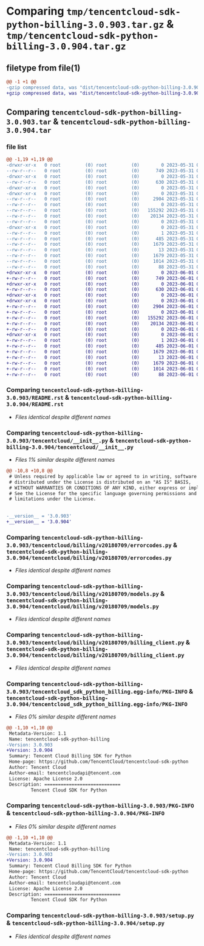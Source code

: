 # Comparing `tmp/tencentcloud-sdk-python-billing-3.0.903.tar.gz` & `tmp/tencentcloud-sdk-python-billing-3.0.904.tar.gz`

## filetype from file(1)

```diff
@@ -1 +1 @@
-gzip compressed data, was "dist/tencentcloud-sdk-python-billing-3.0.903.tar", last modified: Wed May 31 02:02:28 2023, max compression
+gzip compressed data, was "dist/tencentcloud-sdk-python-billing-3.0.904.tar", last modified: Thu Jun  1 02:26:39 2023, max compression
```

## Comparing `tencentcloud-sdk-python-billing-3.0.903.tar` & `tencentcloud-sdk-python-billing-3.0.904.tar`

### file list

```diff
@@ -1,19 +1,19 @@
-drwxr-xr-x   0 root         (0) root         (0)        0 2023-05-31 02:02:28.000000 tencentcloud-sdk-python-billing-3.0.903/
--rw-r--r--   0 root         (0) root         (0)      749 2023-05-31 02:02:28.000000 tencentcloud-sdk-python-billing-3.0.903/README.rst
-drwxr-xr-x   0 root         (0) root         (0)        0 2023-05-31 02:02:28.000000 tencentcloud-sdk-python-billing-3.0.903/tencentcloud/
--rw-r--r--   0 root         (0) root         (0)      630 2023-05-31 02:02:28.000000 tencentcloud-sdk-python-billing-3.0.903/tencentcloud/__init__.py
-drwxr-xr-x   0 root         (0) root         (0)        0 2023-05-31 02:02:28.000000 tencentcloud-sdk-python-billing-3.0.903/tencentcloud/billing/
-drwxr-xr-x   0 root         (0) root         (0)        0 2023-05-31 02:02:28.000000 tencentcloud-sdk-python-billing-3.0.903/tencentcloud/billing/v20180709/
--rw-r--r--   0 root         (0) root         (0)     2904 2023-05-31 02:02:28.000000 tencentcloud-sdk-python-billing-3.0.903/tencentcloud/billing/v20180709/errorcodes.py
--rw-r--r--   0 root         (0) root         (0)        0 2023-05-31 02:02:28.000000 tencentcloud-sdk-python-billing-3.0.903/tencentcloud/billing/v20180709/__init__.py
--rw-r--r--   0 root         (0) root         (0)   155292 2023-05-31 02:02:28.000000 tencentcloud-sdk-python-billing-3.0.903/tencentcloud/billing/v20180709/models.py
--rw-r--r--   0 root         (0) root         (0)    20134 2023-05-31 02:02:28.000000 tencentcloud-sdk-python-billing-3.0.903/tencentcloud/billing/v20180709/billing_client.py
--rw-r--r--   0 root         (0) root         (0)        0 2023-05-31 02:02:28.000000 tencentcloud-sdk-python-billing-3.0.903/tencentcloud/billing/__init__.py
-drwxr-xr-x   0 root         (0) root         (0)        0 2023-05-31 02:02:28.000000 tencentcloud-sdk-python-billing-3.0.903/tencentcloud_sdk_python_billing.egg-info/
--rw-r--r--   0 root         (0) root         (0)        1 2023-05-31 02:02:28.000000 tencentcloud-sdk-python-billing-3.0.903/tencentcloud_sdk_python_billing.egg-info/dependency_links.txt
--rw-r--r--   0 root         (0) root         (0)      485 2023-05-31 02:02:28.000000 tencentcloud-sdk-python-billing-3.0.903/tencentcloud_sdk_python_billing.egg-info/SOURCES.txt
--rw-r--r--   0 root         (0) root         (0)     1679 2023-05-31 02:02:28.000000 tencentcloud-sdk-python-billing-3.0.903/tencentcloud_sdk_python_billing.egg-info/PKG-INFO
--rw-r--r--   0 root         (0) root         (0)       13 2023-05-31 02:02:28.000000 tencentcloud-sdk-python-billing-3.0.903/tencentcloud_sdk_python_billing.egg-info/top_level.txt
--rw-r--r--   0 root         (0) root         (0)     1679 2023-05-31 02:02:28.000000 tencentcloud-sdk-python-billing-3.0.903/PKG-INFO
--rw-r--r--   0 root         (0) root         (0)     1014 2023-05-31 02:02:28.000000 tencentcloud-sdk-python-billing-3.0.903/setup.py
--rw-r--r--   0 root         (0) root         (0)       88 2023-05-31 02:02:28.000000 tencentcloud-sdk-python-billing-3.0.903/setup.cfg
+drwxr-xr-x   0 root         (0) root         (0)        0 2023-06-01 02:26:39.000000 tencentcloud-sdk-python-billing-3.0.904/
+-rw-r--r--   0 root         (0) root         (0)      749 2023-06-01 02:26:39.000000 tencentcloud-sdk-python-billing-3.0.904/README.rst
+drwxr-xr-x   0 root         (0) root         (0)        0 2023-06-01 02:26:39.000000 tencentcloud-sdk-python-billing-3.0.904/tencentcloud/
+-rw-r--r--   0 root         (0) root         (0)      630 2023-06-01 02:26:39.000000 tencentcloud-sdk-python-billing-3.0.904/tencentcloud/__init__.py
+drwxr-xr-x   0 root         (0) root         (0)        0 2023-06-01 02:26:39.000000 tencentcloud-sdk-python-billing-3.0.904/tencentcloud/billing/
+drwxr-xr-x   0 root         (0) root         (0)        0 2023-06-01 02:26:39.000000 tencentcloud-sdk-python-billing-3.0.904/tencentcloud/billing/v20180709/
+-rw-r--r--   0 root         (0) root         (0)     2904 2023-06-01 02:26:39.000000 tencentcloud-sdk-python-billing-3.0.904/tencentcloud/billing/v20180709/errorcodes.py
+-rw-r--r--   0 root         (0) root         (0)        0 2023-06-01 02:26:39.000000 tencentcloud-sdk-python-billing-3.0.904/tencentcloud/billing/v20180709/__init__.py
+-rw-r--r--   0 root         (0) root         (0)   155292 2023-06-01 02:26:39.000000 tencentcloud-sdk-python-billing-3.0.904/tencentcloud/billing/v20180709/models.py
+-rw-r--r--   0 root         (0) root         (0)    20134 2023-06-01 02:26:39.000000 tencentcloud-sdk-python-billing-3.0.904/tencentcloud/billing/v20180709/billing_client.py
+-rw-r--r--   0 root         (0) root         (0)        0 2023-06-01 02:26:39.000000 tencentcloud-sdk-python-billing-3.0.904/tencentcloud/billing/__init__.py
+drwxr-xr-x   0 root         (0) root         (0)        0 2023-06-01 02:26:39.000000 tencentcloud-sdk-python-billing-3.0.904/tencentcloud_sdk_python_billing.egg-info/
+-rw-r--r--   0 root         (0) root         (0)        1 2023-06-01 02:26:39.000000 tencentcloud-sdk-python-billing-3.0.904/tencentcloud_sdk_python_billing.egg-info/dependency_links.txt
+-rw-r--r--   0 root         (0) root         (0)      485 2023-06-01 02:26:39.000000 tencentcloud-sdk-python-billing-3.0.904/tencentcloud_sdk_python_billing.egg-info/SOURCES.txt
+-rw-r--r--   0 root         (0) root         (0)     1679 2023-06-01 02:26:39.000000 tencentcloud-sdk-python-billing-3.0.904/tencentcloud_sdk_python_billing.egg-info/PKG-INFO
+-rw-r--r--   0 root         (0) root         (0)       13 2023-06-01 02:26:39.000000 tencentcloud-sdk-python-billing-3.0.904/tencentcloud_sdk_python_billing.egg-info/top_level.txt
+-rw-r--r--   0 root         (0) root         (0)     1679 2023-06-01 02:26:39.000000 tencentcloud-sdk-python-billing-3.0.904/PKG-INFO
+-rw-r--r--   0 root         (0) root         (0)     1014 2023-06-01 02:26:39.000000 tencentcloud-sdk-python-billing-3.0.904/setup.py
+-rw-r--r--   0 root         (0) root         (0)       88 2023-06-01 02:26:39.000000 tencentcloud-sdk-python-billing-3.0.904/setup.cfg
```

### Comparing `tencentcloud-sdk-python-billing-3.0.903/README.rst` & `tencentcloud-sdk-python-billing-3.0.904/README.rst`

 * *Files identical despite different names*

### Comparing `tencentcloud-sdk-python-billing-3.0.903/tencentcloud/__init__.py` & `tencentcloud-sdk-python-billing-3.0.904/tencentcloud/__init__.py`

 * *Files 1% similar despite different names*

```diff
@@ -10,8 +10,8 @@
 # Unless required by applicable law or agreed to in writing, software
 # distributed under the License is distributed on an "AS IS" BASIS,
 # WITHOUT WARRANTIES OR CONDITIONS OF ANY KIND, either express or implied.
 # See the License for the specific language governing permissions and
 # limitations under the License.
 
 
-__version__ = '3.0.903'
+__version__ = '3.0.904'
```

### Comparing `tencentcloud-sdk-python-billing-3.0.903/tencentcloud/billing/v20180709/errorcodes.py` & `tencentcloud-sdk-python-billing-3.0.904/tencentcloud/billing/v20180709/errorcodes.py`

 * *Files identical despite different names*

### Comparing `tencentcloud-sdk-python-billing-3.0.903/tencentcloud/billing/v20180709/models.py` & `tencentcloud-sdk-python-billing-3.0.904/tencentcloud/billing/v20180709/models.py`

 * *Files identical despite different names*

### Comparing `tencentcloud-sdk-python-billing-3.0.903/tencentcloud/billing/v20180709/billing_client.py` & `tencentcloud-sdk-python-billing-3.0.904/tencentcloud/billing/v20180709/billing_client.py`

 * *Files identical despite different names*

### Comparing `tencentcloud-sdk-python-billing-3.0.903/tencentcloud_sdk_python_billing.egg-info/PKG-INFO` & `tencentcloud-sdk-python-billing-3.0.904/tencentcloud_sdk_python_billing.egg-info/PKG-INFO`

 * *Files 0% similar despite different names*

```diff
@@ -1,10 +1,10 @@
 Metadata-Version: 1.1
 Name: tencentcloud-sdk-python-billing
-Version: 3.0.903
+Version: 3.0.904
 Summary: Tencent Cloud Billing SDK for Python
 Home-page: https://github.com/TencentCloud/tencentcloud-sdk-python
 Author: Tencent Cloud
 Author-email: tencentcloudapi@tencent.com
 License: Apache License 2.0
 Description: ============================
         Tencent Cloud SDK for Python
```

### Comparing `tencentcloud-sdk-python-billing-3.0.903/PKG-INFO` & `tencentcloud-sdk-python-billing-3.0.904/PKG-INFO`

 * *Files 0% similar despite different names*

```diff
@@ -1,10 +1,10 @@
 Metadata-Version: 1.1
 Name: tencentcloud-sdk-python-billing
-Version: 3.0.903
+Version: 3.0.904
 Summary: Tencent Cloud Billing SDK for Python
 Home-page: https://github.com/TencentCloud/tencentcloud-sdk-python
 Author: Tencent Cloud
 Author-email: tencentcloudapi@tencent.com
 License: Apache License 2.0
 Description: ============================
         Tencent Cloud SDK for Python
```

### Comparing `tencentcloud-sdk-python-billing-3.0.903/setup.py` & `tencentcloud-sdk-python-billing-3.0.904/setup.py`

 * *Files identical despite different names*


